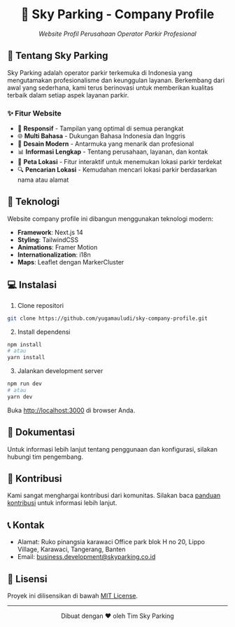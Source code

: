 <div align="center">

# 🏢 Sky Parking - Company Profile

_Website Profil Perusahaan Operator Parkir Profesional_

</div>

## 🌟 Tentang Sky Parking

Sky Parking adalah operator parkir terkemuka di Indonesia yang mengutamakan profesionalisme dan keunggulan layanan. Berkembang dari awal yang sederhana, kami terus berinovasi untuk memberikan kualitas terbaik dalam setiap aspek layanan parkir.

### ✨ Fitur Website

- 📱 **Responsif** - Tampilan yang optimal di semua perangkat
- 🌐 **Multi Bahasa** - Dukungan Bahasa Indonesia dan Inggris
- 🎨 **Desain Modern** - Antarmuka yang menarik dan profesional
- 📊 **Informasi Lengkap** - Tentang perusahaan, layanan, dan kontak
- 📍 **Peta Lokasi** - Fitur interaktif untuk menemukan lokasi parkir terdekat
- 🔍 **Pencarian Lokasi** - Kemudahan mencari lokasi parkir berdasarkan nama atau alamat

## 🚀 Teknologi

Website company profile ini dibangun menggunakan teknologi modern:

- **Framework**: Next.js 14
- **Styling**: TailwindCSS
- **Animations**: Framer Motion
- **Internationalization**: i18n
- **Maps**: Leaflet dengan MarkerCluster

## 💻 Instalasi

1. Clone repositori
```bash
git clone https://github.com/yugamauludi/sky-company-profile.git
```

2. Install dependensi
```bash
npm install
# atau
yarn install
```

3. Jalankan development server
```bash
npm run dev
# atau
yarn dev
```

Buka [http://localhost:3000](http://localhost:3000) di browser Anda.

## 📖 Dokumentasi

Untuk informasi lebih lanjut tentang penggunaan dan konfigurasi, silakan hubungi tim pengembang.

## 🤝 Kontribusi

Kami sangat menghargai kontribusi dari komunitas. Silakan baca [panduan kontribusi](CONTRIBUTING.md) untuk informasi lebih lanjut.

## 📞 Kontak

- Alamat: Ruko pinangsia karawaci Office park blok H no 20, Lippo Village, Karawaci, Tangerang, Banten
- Email: business.development@skyparking.co.id

## 📄 Lisensi

Proyek ini dilisensikan di bawah [MIT License](LICENSE).

---

<div align="center">
Dibuat dengan ❤️ oleh Tim Sky Parking
</div>
